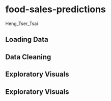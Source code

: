 # food-sales-predictions
Heng_Tser_Tsai
## Loading Data
## Data Cleaning
## Exploratory Visuals
## Exploratory Visuals


